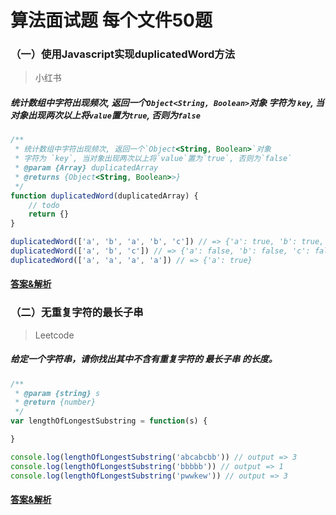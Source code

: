 # 算法面试题 每个文件50题

### （一）使用Javascript实现duplicatedWord方法
> 小红书
##### 统计数组中字符出现频次, 返回一个`Object<String, Boolean>`对象 字符为 `key`, 当对象出现两次以上将`value`置为`true`, 否则为`false`

```javascript
/**
 * 统计数组中字符出现频次, 返回一个`Object<String, Boolean>`对象
 * 字符为 `key`, 当对象出现两次以上将`value`置为`true`, 否则为`false`
 * @param {Array} duplicatedArray
 * @returns {Object<String, Boolean>>}
 */
function duplicatedWord(duplicatedArray) {
    // todo
    return {}
}

duplicatedWord(['a', 'b', 'a', 'b', 'c']) // => {'a': true, 'b': true, 'c': false}
duplicatedWord(['a', 'b', 'c']) // => {'a': false, 'b': false, 'c': false}
duplicatedWord(['a', 'a', 'a', 'a']) // => {'a': true}
```

#### [答案&解析](https://github.com/QMcoder/QM-FE-Interview/issues/1)

### （二）无重复字符的最长子串
> Leetcode
##### 给定一个字符串，请你找出其中不含有重复字符的 最长子串 的长度。

```javascript
/**
 * @param {string} s
 * @return {number}
 */
var lengthOfLongestSubstring = function(s) {

}

console.log(lengthOfLongestSubstring('abcabcbb')) // output => 3
console.log(lengthOfLongestSubstring('bbbbb')) // output => 1
console.log(lengthOfLongestSubstring('pwwkew')) // output => 3
```

#### [答案&解析](https://github.com/QMcoder/QM-FE-Interview/issues/4)